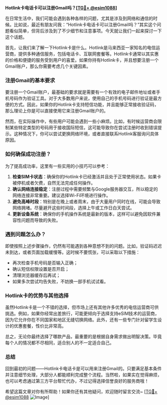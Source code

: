 **Hotlink卡电话卡可以注册Gmail吗？[[TG💪+ @esim1088](https://t.me/s/esim1088)]**

在日常生活中，我们可能会遇到各种各样的问题，尤其是涉及到网络和通信的时候。比如说，最近有朋友问我：“Hotlink卡电话卡可以注册Gmail吗？”其实这个问题看似简单，但背后涉及到了不少细节和注意事项。今天就让我们一起来探讨一下这个话题。

首先，让我们来了解一下Hotlink卡是什么。Hotlink是马来西亚一家知名的电信运营商，提供多种通信服务，包括电话卡、互联网套餐等。Hotlink卡通常以其实惠的价格和便捷的服务受到用户的喜爱。如果你持有Hotlink卡，并且想要注册一个Gmail账户，那么你需要考虑几个关键因素。

### 注册Gmail的基本要求

要注册一个Gmail账户，最基础的要求就是需要有一个有效的电子邮件地址或者手机号码作为验证工具。对于大多数用户来说，使用自己的手机号码进行验证是最方便的方式。因此，如果你的Hotlink卡支持短信功能，并且能够正常接收验证码，那么理论上你是可以直接使用它来注册Gmail账户的。

然而，在实际操作中，有些用户可能会遇到一些小麻烦。比如，有时候运营商会限制某些特定类型的号码用于接收国际短信，这可能导致你在尝试注册时收到错误提示。这种情况下，你可以尝试更换网络环境，或者直接联系Hotlink客服询问具体原因。

### 如何确保成功注册？

为了提高成功率，这里有一些实用的小技巧可以参考：

1. **检查SIM卡状态**：确保你的Hotlink卡已经激活并且处于正常使用状态。如果卡被停机或者欠费，自然无法完成任何操作。
2. **确认网络连接稳定**：注册过程中需要频繁与Google服务器交互，所以稳定的网络连接非常重要。建议选择Wi-Fi环境进行操作。
3. **避免高峰时段**：特别是在晚上或者周末，由于大量用户同时在线，可能会导致网络拥堵。尽量避开这些时间段，选择上午或工作日白天尝试。
4. **更新设备系统**：确保你的手机操作系统是最新的版本，这样可以避免因软件兼容性问题而导致的失败。

### 遇到问题怎么办？

即使按照上述步骤操作，仍然有可能遇到各种意想不到的问题。比如，验证码迟迟未到达，或者页面加载缓慢等。这时候不要慌张，可以采取以下措施：

- 再次检查手机号码是否输入正确；
- 确认短信权限设置是否开启；
- 清理浏览器缓存后再试；
- 如果多次尝试均告失败，不妨换一部手机试试看。

### Hotlink卡的优势与其他选择

虽然Hotlink卡是一个不错的选择，但市场上还有其他许多优秀的电信运营商可供挑选。例如，如果你经常出差旅行，可能更倾向于选择支持eSIM技术的运营商，因为它允许你在不同国家和地区无缝切换网络。此外，还有一些专门针对留学生设计的优惠套餐，性价比非常高。

总之，无论你最终选择了哪款产品，最重要的是根据自身需求做出明智决策。毕竟每个人的情况都不尽相同，适合别人的不一定适合自己。

### 总结

回到最初的问题——Hotlink卡电话卡是可以用来注册Gmail的。只要满足基本条件并注意细节处理，大部分人都能顺利完成整个流程。当然啦，如果实在觉得麻烦，也可以考虑通过第三方平台帮忙代办，不过记得选择信誉良好的服务商哦！

希望这篇文章对你有所帮助！如果你还有其他疑问，欢迎随时留言交流~ [[TG💪+ @esim1088](https://t.me/s/esim1088) ![Image](https://i.postimg.cc/4NQfJmqS/Snipaste-2025-05-13-00-14-12.png)]